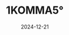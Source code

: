 ---  
layout: startup_page  
title: "1KOMMA5°"  
id: "1komma5.com"  
permalink: "/1komma51komma5.com12212024/"  
website: "https://1komma5.com/de/?utm_source=social-media&utm_medium=linkedin-organic"  
funding_round: "Pre-IPO"  
funding_amount: "€150M"  
investors: "G2 Venture Partners, 2150, Norrsken, Hamilton Lane, b2venture, Eurazeo, eCAPITAL, CalSTRS"  
about: "1KOMMA5° operates Heartbeat AI, a virtual power plant that optimizes electricity usage by purchasing at low prices and selling back to the grid at higher prices. This helps stabilize grids and reduce CO2 emissions, charging customers a flat software fee instead of electricity margins and offering real-time pricing."  
markets: "Energy, Software"  
hq: "Hamburg, Hamburg, Germany"  
founded_year: "2021"  
linkedin: "https://www.linkedin.com/company/1komma5grad"  
twitter: "https://twitter.com/1KOMMA5GRAD"  
instagram: ""  
facebook: "https://www.facebook.com/1KOMMA5GRAD"  
crunchbase: "https://www.crunchbase.com/organization/1komma5"  
pitchbook: "https://pitchbook.com/profiles/company/484044-31"  

date_display: "21-Dec-2024"  
date: "2024-12-21"

# SEO Optimization  
meta_title: "1KOMMA5° - Pre-IPO Funding (€150M)"  
meta_description: "1KOMMA5°, 1KOMMA5° operates Heartbeat AI, a virtual power plant that optimizes electricity usage by purchasing at low prices and selling back to the grid at hig..."  
meta_keywords: "1KOMMA5°, Energy, Software, Pre-IPO funding"  
canonical_url: "https://startup.projectstartups.com/1komma51komma5.com12212024/"  
---